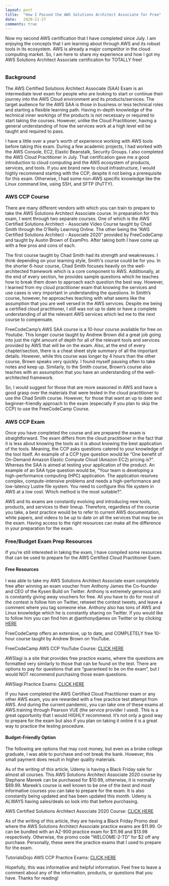 ```yaml
---
layout: post
title:  "How I Passed the AWS Solutions Architect Associate for Free"
date:   2020-11-27
comments: true
---
```


<p class="intro"><span class="dropcap">N</span>ow my second AWS certification that I have completed since July. I am enjoying the concepts that I am learning about through AWS and its robust tools in its ecosystem. AWS is already a major competitor in the cloud computing market. So, I am here to share my experience and how I got my AWS Solutions Architect Associate certification for TOTALLY free!</p>

<img src="{{ '/assets/img/awssaabadge.png' | prepend: site.baseurl }}" alt=""> 

### Background
 
The AWS Certified Solutions Architect Associate (SAA) Exam is an intermediate level exam for people who are looking to start or continue their journey into the AWS Cloud environment and its products/services. The target audience for the AWS SAA is those in business or less technical roles and starting a flexible learning path. Having in-depth knowledge of the technical inner workings of the products is not necessary or required to start taking the courses. However, unlike the Cloud Practitioner, having a general understanding of how the services work at a high level will be taught and required to pass. 
 
I have a little over a year’s worth of experience working with AWS tools before taking this exam. During a few academic projects, I had worked with the AWS Console, EC2, Elastic Beanstalk, Security Groups. I also completed the AWS Cloud Practitioner in July. That certification gave me a good introduction to cloud computing and the AWS ecosystem of products, services, and tools. If you are brand new to cloud infrastructure, I would highly recommend starting with the CCP, despite it not being a prerequisite for this exam. Otherwise, I had some non-AWS specific knowledge like the Linux command line, using SSH, and SFTP (PuTTY). 
 
### AWS CCP Course
 
There are many different vendors with which you can train to prepare to take the AWS Solutions Architect Associate course. In preparation for this exam, I went through two separate courses. One of which is the AWS Certified Solutions Architect - Associate Video Course taught by Chad Smith through the O’Reilly Learning Online. The other being the “AWS Certified Solutions Architect - Associate 2020” provided by FreeCodeCamp and taught by Austin Brown of ExamPro. After taking both I have come up with a few pros and cons of each.
 
The first course taught by Chad Smith had its strength and weaknesses. I think depending on your learning style, Smith's course could be for you. In the shorter 6-hour course, Chad Smith focuses heavily on the well-architected framework which is a core component to AWS. Additionally, at the end of every section, he provides sample questions which he teaches how to break them down to approach each question the best way. However, I learned from my cloud practitioner exam that knowing the services and use cases is very important in understanding the questions. In Smith’s course, however, he approaches teaching with what seems like the assumption that you are well versed in the AWS services. Despite me being a certified cloud practitioner, I still was not up to date or have a complete understanding of all the relevant AWS services which led me to the next course to compensate.
 
FreeCodeCamp’s AWS SAA course is a 10-hour course available for free on Youtube. This longer course taught by Andrew Brown did a great job going into just the right amount of depth for all of the relevant tools and services provided by AWS that will be on the exam. Also, at the end of every chapter/section, there is a cheat sheet style summary of all the important details. However, while this course was longer by 4 hours than the other course, Brown speaks very quickly.  I found myself pausing often to take notes and keep up. Similarly, to the Smith course, Brown’s course also teaches with an assumption that you have an understanding of the well-architected framework.
 
So, I would suggest for those that are more seasoned in AWS and have a good grasp over the materials that were tested in the cloud practitioner to use the Chad Smith course. However, for those that want an up to date and beginner-friendly approach to the exam (especially if you plan to skip the CCP) to use the FreeCodeCamp Course.
 
### AWS CCP Exam
 
Once you have completed the course and are prepared the exam is straightforward. The exam differs from the cloud practitioner in the fact that it is less about knowing the tools as it is about knowing the best application of the tools. Meaning, the CCP asks questions catered to your knowledge of the tool itself. An example of a CCP type question would be “One benefit of On-Demand Amazon Elastic Compute Cloud (Amazon EC2) pricing is?”. Whereas the SAA is aimed at testing your application of the product. An example of an SAA type question would be, “Your team is developing a high-performance computing (HPC) application. The application resolves complex, compute-intensive problems and needs a high-performance and low-latency Lustre file system. You need to configure this file system in AWS at a low cost. Which method is the most suitable?”.
 
AWS and its exams are constantly evolving and introducing new tools, products, and services to their lineup. Therefore, regardless of the course you take, a best practice would be to refer to current AWS documentation, white papers, and videos to be up to date on all the services that may be on the exam. Having access to the right resources can make all the difference in your preparation for the exam.
 
### Free/Budget Exam Prep Resources
 
If you’re still interested in taking the exam, I have compiled some resources that can be used to prepare for the AWS Certified Cloud Practitioner Exam.
 
#### Free Resources
 
I was able to take my AWS Solutions Architect Associate exam completely free after winning an exam voucher from Anthony James the Co-founder and CEO of the Kysen Build on Twitter. Anthony is extremely generous and is constantly giving away vouchers for free. All you have to do for most of the contest is follow him on Twitter, retweet the contest tweets, and leave a comment where you tag someone else. Anthony also has tons of AWS and Linux knowledge which he is constantly sharing on Twitter. If you would like to follow him you can find him at @anthonydjames on Twitter or by clicking <a href="https://twitter.com/anthonydjames" target="_blank">HERE</a> 
 
FreeCodeCamp offers an extensive, up to date, and COMPLETELY free 10-hour course taught by Andrew Brown on YouTube.

FreeCodeCamp AWS CCP YouTube Course: <a href="https://www.youtube.com/watch?v=Ia-UEYYR44s" target="_blank">CLICK HERE</a>   
 
AWSlagi is a site that provides free practice exams, where the questions are formatted very similarly to those that can be found on the test. There are options to pay for questions that are “guaranteed to be on the exam”, but I would NOT recommend purchasing those exam questions.

AWSlagi Practice Exams: <a href="https://awslagi.com/practice-questions/" target="_blank">CLICK HERE</a>
 
If you have completed the AWS Certified Cloud Practitioner exam or any other AWS exam, you are rewarded with a free practice test attempt from AWS. And during the current pandemic, you can take one of these exams at AWS.training through Pearson VUE (the service provider I used). This is a great opportunity that I would HIGHLY recommend. It’s not only a good way to prepare for the exam but also if you plan on taking it online it is a great way to practice the testing procedure.
 
#### Budget-Friendly Option
 
The following are options that may cost money, but even as a broke college graduate, I was able to purchase and not break the bank. However, this small payment does result in higher quality materials.
 
As of the writing of this article, Udemy is having a Black Friday sale for almost all courses. This AWS Solutions Architect Associate 2020 course by Stephane Mareek can be purchased for $10.99, otherwise, it is normally $89.99. Mareek’s course is well known to be one of the best and most informative courses you can take to prepare for the exam. It is also constantly being updated and has been updated this month. Udemy is ALWAYS having sales/deals so look into that before purchasing.

AWS Certified Solutions Architect Associate 2020 Course: <a href="https://www.udemy.com/course/aws-certified-solutions-architect-associate-saa-c02/" target="_blank">CLICK HERE</a>
 
 
As of the writing of this article, they are having a Black Friday Promo deal where the AWS Solutions Architect Associate practice exams are $11.99. Or can be bundled with an AZ-900 practice exam for $11.98 and $13.98 respectively. Otherwise, the promo code “WELCOME-2-TD” for $2 off any purchase. Personally, these were the practice exams that I used to prepare for the exam.

TutorialsDojo AWS CCP Practice Exams: <a href="https://portal.tutorialsdojo.com/courses/aws-certified-solutions-architect-associate-practice-exams/" target="_blank">CLICK HERE</a>
 
Hopefully, this was informative and helpful information. Feel free to leave a comment about any of the information, products, or questions that you have. Thanks for reading!
